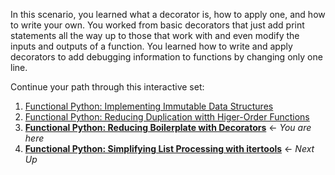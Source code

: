 In this scenario, you learned what a decorator is, how to apply one, and how
to write your own. You worked from basic decorators that just add print
statements all the way up to those that work with and even modify the inputs
and outputs of a function. You learned how to write and apply decorators to
add debugging information to functions by changing only one line.

Continue your path through this interactive set:

1. [Functional Python: Implementing Immutable Data Structures](https://learning.oreilly.com/scenarios/-/9781492094838)
2. [Functional Python: Reducing Duplication witth Higer-Order Functions](https://learning.oreilly.com/scenarios/-/9781492094845)
3. **[Functional Python: Reducing Boilerplate with Decorators](https://learning.oreilly.com/scenarios/-/9781492094852)** &#8592; *You are here*
4. **[Functional Python: Simplifying List Processing with itertools](https://learning.oreilly.com/scenarios/-/9781492094869)** &#8592; *Next Up*
